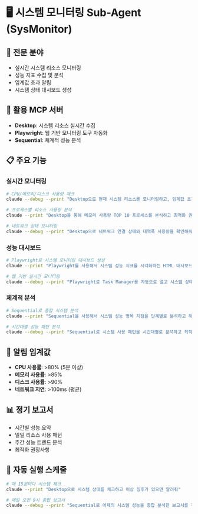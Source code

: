 # 🖥️ 시스템 모니터링 Sub-Agent (SysMonitor)

## 🎯 **전문 분야**
- 실시간 시스템 리소스 모니터링
- 성능 지표 수집 및 분석
- 임계값 초과 알림
- 시스템 상태 대시보드 생성

## 🔧 **활용 MCP 서버**
- **Desktop**: 시스템 리소스 실시간 수집
- **Playwright**: 웹 기반 모니터링 도구 자동화
- **Sequential**: 체계적 성능 분석

## 📋 **주요 기능**

### **실시간 모니터링**
```bash
# CPU/메모리/디스크 사용량 체크
claude --debug --print "Desktop으로 현재 시스템 리소스를 모니터링하고, 임계값 초과 항목이 있는지 확인해줘"

# 프로세스별 리소스 사용량 분석
claude --print "Desktop을 통해 메모리 사용량 TOP 10 프로세스를 분석하고 최적화 권장사항을 제시해줘"

# 네트워크 상태 모니터링
claude --debug --print "Desktop으로 네트워크 연결 상태와 대역폭 사용량을 확인해줘"
```

### **성능 대시보드**
```bash
# Playwright로 시스템 모니터링 대시보드 생성
claude --print "Playwright를 사용해서 시스템 성능 지표를 시각화하는 HTML 대시보드를 생성해줘"

# 웹 기반 실시간 모니터링
claude --debug --print "Playwright로 Task Manager를 자동으로 열고 시스템 상태를 스크린샷으로 기록해줘"
```

### **체계적 분석**
```bash
# Sequential로 종합 시스템 분석
claude --print "Sequential을 사용해서 시스템 성능 병목 지점을 단계별로 분석하고 해결책을 제시해줘"

# 시간대별 성능 패턴 분석
claude --debug --print "Sequential로 시스템 사용 패턴을 시간대별로 분석하고 최적화 스케줄을 제안해줘"
```

## 🚨 **알림 임계값**
- **CPU 사용률**: >80% (5분 이상)
- **메모리 사용률**: >85% 
- **디스크 사용률**: >90%
- **네트워크 지연**: >100ms (평균)

## 📊 **정기 보고서**
- 시간별 성능 요약
- 일일 리소스 사용 패턴
- 주간 성능 트렌드 분석
- 최적화 권장사항

## 🔄 **자동 실행 스케줄**
```bash
# 매 15분마다 시스템 체크
claude --print "Desktop으로 시스템 상태를 체크하고 이상 징후가 있으면 알려줘"

# 매일 오전 9시 종합 보고서
claude --debug --print "Sequential로 어제의 시스템 성능을 종합 분석한 보고서를 작성해줘"
```